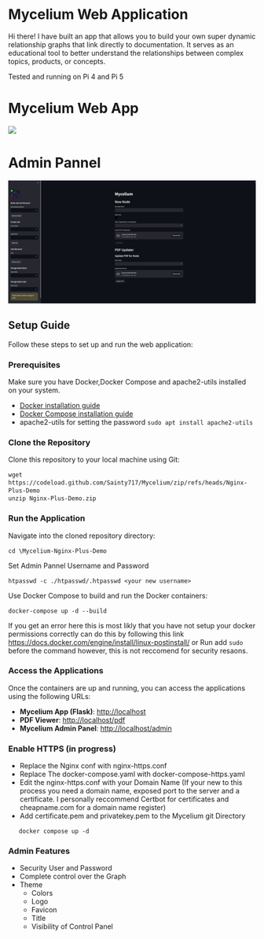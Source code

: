 
# Mycelium Web Application
Hi there! I have built an app that allows you to build your own super dynamic relationship graphs that link directly to documentation. It serves as an educational tool to better understand the relationships between complex topics, products, or concepts.

Tested and running on Pi 4 and Pi 5 
# Mycelium Web App
![](https://github.com/Sainty717/Mycelium/blob/main/ui.gif?raw=true)
# Admin Pannel
![](https://github.com/Sainty717/Mycelium/blob/main/M-admin.png?raw=true)

## Setup Guide

Follow these steps to set up and run the web application:

### Prerequisites

Make sure you have Docker,Docker Compose and apache2-utils installed on your system.

- [Docker installation guide](https://docs.docker.com/get-docker/)
- [Docker Compose installation guide](https://docs.docker.com/compose/install/)
- apache2-utils for setting the password
  ``` sudo apt install apache2-utils ```

### Clone the Repository

Clone this repository to your local machine using Git:
```
wget https://codeload.github.com/Sainty717/Mycelium/zip/refs/heads/Nginx-Plus-Demo
unzip Nginx-Plus-Demo.zip
```


### Run the Application

Navigate into the cloned repository directory:
```
cd \Mycelium-Nginx-Plus-Demo
```
Set Admin Pannel Username and Password

```
htpasswd -c ./htpasswd/.htpasswd <your new username>
```

Use Docker Compose to build and run the Docker containers: 


```
docker-compose up -d --build
```
If you get an error here this is most likly that you have not setup your docker permissions correctly can do this by following this link https://docs.docker.com/engine/install/linux-postinstall/
or Run add ``` sudo ``` before the command however, this is not reccomend for security resaons. 


### Access the Applications

Once the containers are up and running, you can access the applications using the following URLs:

- **Mycelium App (Flask)**: [http://localhost](http://localhost)
- **PDF Viewer**: [http://localhost/pdf](http://localhost/pdfs)
- **Mycelium Admin Panel**: [http://localhost/admin](http://localhost/admin)


### Enable HTTPS (in progress)

 - Replace the Nginx conf with nginx-https.conf
 - Replace The docker-compose.yaml with docker-compose-https.yaml
 - Edit the nginx-https.conf with your Domain Name  (If your new to this process you need a domain name, exposed port to the server and a certificate. I personally reccommend Certbot for certificates and cheapname.com for a domain name register)
 - Add certificate.pem and privatekey.pem to the Mycelium git Directory
 
```
   docker compose up -d
```
   
### Admin Features
  - Security User and Password
  - Complete control over the Graph
  - Theme
    - Colors
    - Logo
    - Favicon
    - Title
    - Visibility of Control Panel


